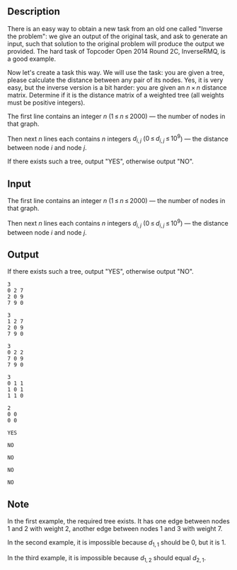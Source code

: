 ## Description

<div><p>There is an easy way to obtain a new task from an old one called "Inverse the problem": we give an output of the original task, and ask to generate an input, such that solution to the original problem will produce the output we provided. The hard task of Topcoder Open 2014 Round 2C, InverseRMQ, is a good example.</p><p>Now let's create a task this way. We will use the task: you are given a tree, please calculate the distance between any pair of its nodes. Yes, it is very easy, but the inverse version is a bit harder: you are given an <span class="tex-span"><i>n</i> × <i>n</i></span> distance matrix. Determine if it is the distance matrix of a weighted tree (all weights must be positive integers).</p></div><div class="input-specification"><p>The first line contains an integer <span class="tex-span"><i>n</i></span> (<span class="tex-span">1 ≤ <i>n</i> ≤ 2000</span>) — the number of nodes in that graph.</p><p>Then next <span class="tex-span"><i>n</i></span> lines each contains <span class="tex-span"><i>n</i></span> integers <span class="tex-span"><i>d</i><sub class="lower-index"><i>i</i>, <i>j</i></sub></span> (<span class="tex-span">0 ≤ <i>d</i><sub class="lower-index"><i>i</i>, <i>j</i></sub> ≤ 10<sup class="upper-index">9</sup></span>) — the distance between node <span class="tex-span"><i>i</i></span> and node <span class="tex-span"><i>j</i></span>.</p></div><div class="output-specification"><p>If there exists such a tree, output "<span class="tex-font-style-tt">YES</span>", otherwise output "<span class="tex-font-style-tt">NO</span>".</p></div>

## Input

<p>The first line contains an integer <span class="tex-span"><i>n</i></span> (<span class="tex-span">1 ≤ <i>n</i> ≤ 2000</span>) — the number of nodes in that graph.</p><p>Then next <span class="tex-span"><i>n</i></span> lines each contains <span class="tex-span"><i>n</i></span> integers <span class="tex-span"><i>d</i><sub class="lower-index"><i>i</i>, <i>j</i></sub></span> (<span class="tex-span">0 ≤ <i>d</i><sub class="lower-index"><i>i</i>, <i>j</i></sub> ≤ 10<sup class="upper-index">9</sup></span>) — the distance between node <span class="tex-span"><i>i</i></span> and node <span class="tex-span"><i>j</i></span>.</p>

## Output

<p>If there exists such a tree, output "<span class="tex-font-style-tt">YES</span>", otherwise output "<span class="tex-font-style-tt">NO</span>".</p>





```input1
3
0 2 7
2 0 9
7 9 0

```




```input2
3
1 2 7
2 0 9
7 9 0

```




```input3
3
0 2 2
7 0 9
7 9 0

```




```input4
3
0 1 1
1 0 1
1 1 0

```




```input5
2
0 0
0 0

```




```output1
YES

```




```output2
NO

```




```output3
NO

```




```output4
NO

```




```output5
NO

```



## Note

<p>In the first example, the required tree exists. It has one edge between nodes 1 and 2 with weight 2, another edge between nodes 1 and 3 with weight 7.</p><p>In the second example, it is impossible because <span class="tex-span"><i>d</i><sub class="lower-index">1, 1</sub></span> should be 0, but it is 1.</p><p>In the third example, it is impossible because <span class="tex-span"><i>d</i><sub class="lower-index">1, 2</sub></span> should equal <span class="tex-span"><i>d</i><sub class="lower-index">2, 1</sub></span>.</p>
